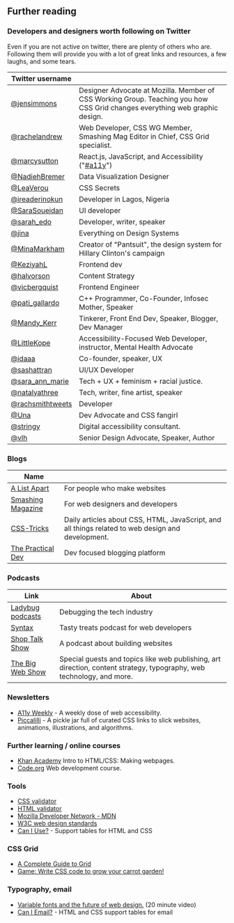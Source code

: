 


## Further reading

### Developers and designers worth following on Twitter

Even if you are not active on twitter, there are plenty of others who are. Following them will provide you with a lot of great links and resources, a few laughs, and some tears.

| Twitter username                                    	|                                                                         	|
|-----------------------------------------------------	|-------------------------------------------------------------------------	|
| [@jensimmons](https://twitter.com/jensimmons)       	| Designer Advocate at Mozilla. Member of CSS Working Group. Teaching you how CSS Grid changes everything web graphic design.  |
| [@rachelandrew](https://twitter.com/rachelandrew)   	| Web Developer, CSS WG Member, Smashing Mag Editor in Chief, CSS Grid specialist. 	|
| [@marcysutton](https://twitter.com/marcysutton)     	| React.js, JavaScript, and Accessibility ("[#a11y](https://twitter.com/hashtag/a11y)")                                 	|
| [@NadiehBremer](https://twitter.com/NadiehBremer)   	| Data Visualization Designer                                             	|
| [@LeaVerou](https://twitter.com/leaverou)           	| CSS Secrets                                                             	|
| [@ireaderinokun](https://twitter.com/ireaderinokun) 	| Developer in Lagos, Nigeria                                             	|
| [@SaraSoueidan](https://twitter.com/SaraSoueidan)   	| UI developer                                                            	|
| [@sarah_edo](https://twitter.com/sarah_edo/)        	| Developer, writer, speaker                                              	|
| [@jina](https://twitter.com/jina/)                  	| Everything on Design Systems                                            	|
| [@MinaMarkham](https://twitter.com/MinaMarkham)     	| Creator of "Pantsuit", the design system for Hillary Clinton's campaign 	|
| [@KeziyahL](https://twitter.com/KeziyahL)           	| Frontend dev                                             	|
| [@halvorson](https://twitter.com/halvorson)          	| Content Strategy                                             	|
| [@vicbergquist](https://twitter.com/vicbergquist)   |  Frontend Engineer |
| [@pati_gallardo](https://twitter.com/pati_gallardo)   | C++ Programmer, Co-Founder, Infosec Mother, Speaker  |
| [@Mandy_Kerr](https://twitter.com/Mandy_Kerr)   | Tinkerer, Front End Dev, Speaker, Blogger, Dev Manager |
| [@LittleKope](https://twitter.com/LittleKope)  |  Accessibility-Focused Web Developer, instructor, Mental Health Advocate |
| [@idaaa](https://twitter.com/idaaa)  |  Co-founder, speaker, UX |
| [@sashattran](https://twitter.com/sashattran)  |  UI/UX Developer |
| [@sara_ann_marie](https://twitter.com/sara_ann_marie)   |  Tech + UX + feminism + racial justice. |
| [@natalyathree](https://twitter.com/natalyathree)   |  Tech, writer, fine artist, speaker |
|  [@rachsmithtweets](https://twitter.com/rachsmithtweets) | Developer |
|  [@Una](https://twitter.com/Una) |  Dev Advocate and CSS fangirl |
|  [@stringy](https://twitter.com/stringy) |  Digital accessibility consultant.  |
| [@vlh](https://twitter.com/vlh)  |  Senior Design Advocate, Speaker, Author  |

### Blogs

| Name                                                   	|                                                                                                   	|
|--------------------------------------------------------	|---------------------------------------------------------------------------------------------------	|
| [A List Apart](https://alistapart.com/)                	| For people who make websites                                                                      	|
| [Smashing Magazine](https://www.smashingmagazine.com/) 	| For web designers and developers                                                                  	|
| [CSS-Tricks](https://css-tricks.com/)                  	| Daily articles about CSS, HTML, JavaScript, and all things related to web design and development. 	|
| [The Practical Dev](https://dev.to/)   |  Dev focused blogging platform |

### Podcasts
Link  |  About
--|--
[Ladybug podcasts](https://ladybug.dev/)  |  Debugging the tech industry
[Syntax](https://syntax.fm/)  |  Tasty treats podcast for web developers
[Shop Talk Show](https://shoptalkshow.com/)  |  A podcast about building websites
[The Big Web Show](http://5by5.tv/bigwebshow)  |  Special guests and topics like web publishing, art direction, content strategy, typography, web technology, and more.


### Newsletters
* [A11y Weekly](https://a11yweekly.com/) - A weekly dose of web accessibility.
* [Piccalilli](http://piccalil.li/) - A pickle jar full of curated CSS links to slick websites, animations, illustrations, and algorithms.

### Further learning / online courses
* [Khan Academy](https://www.khanacademy.org/computing/computer-programming/html-css) Intro to HTML/CSS: Making webpages.
* [Code.org](https://curriculum.code.org/csd-18/unit2/) Web development course.

### Tools
* [CSS validator](https://jigsaw.w3.org/css-validator/)
* [HTML validator](https://validator.w3.org/)
* [Mozilla Developer Network - MDN](https://developer.mozilla.org/en-US/)
* [W3C web design standards](https://www.w3.org/standards/webdesign/htmlcss)
* [Can I Use?](https://caniuse.com/) - Support tables for HTML and CSS

### CSS Grid
* [A Complete Guide to Grid ](https://css-tricks.com/snippets/css/complete-guide-grid/)
* [Game: Write CSS code to grow your carrot garden!](https://cssgridgarden.com/)

### Typography, email
* [Variable fonts and the future of web design.](https://www.dotconferences.com/2018/11/mandy-michael-variable-fonts-and-the-future-of-web-design) (20 minute video)
* [Can I Email?](https://www.caniemail.com/) - HTML and CSS support tables for email
